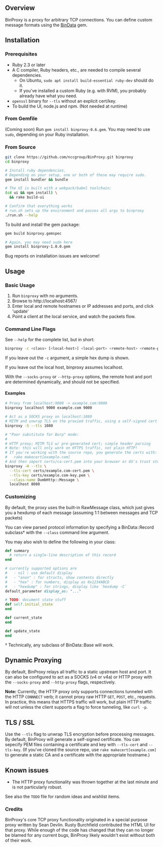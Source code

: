 ## Overview

BinProxy is a proxy for arbitrary TCP connections.  You can define custom message
formats using the [BinData] gem.

[BinData]: https://github.com/dmendel/bindata/wiki

## Installation

### Prerequisites

* Ruby 2.3 or later
* A C compiler, Ruby headers, etc., are needed to compile several
  dependencies.
  * On Ubuntu, `sudo apt install build-essential ruby-dev` should do it.
  * If you've installed a custom Ruby (e.g. with RVM), you probably already
    have what you need.
* `openssl` binary for `--tls` without an explicit cert/key.
* To build the UI, node.js and npm.  (Not needed at runtime)

### From Gemfile

(Coming soon)
Run `gem install binproxy-0.6.gem`.  You may need to use `sudo`, depending on
your Ruby installation.

### From Source

~~~sh
git clone https://github.com/nccgroup/BinProxy.git binproxy
cd binproxy

# Install ruby dependencies.
# Depending on your setup, one or both of these may require sudo.
gem install bundler && bundle

# The UI is built with a webpack/babel toolchain:
(cd ui && npm install) \
  && rake build-ui

# Confirm that everything works
# run.sh sets up the environment and passes all args to binproxy
./run.sh --help
~~~

To build and install the gem package:

~~~sh
gem build binproxy.gemspec

# Again, you may need sudo here
gem install binproxy-1.0.0.gem
~~~

Bug reports on installation issues are welcome!

## Usage

### Basic Usage

1. Run `binproxy` with no arguments.
2. Browse to http://localhost:4567/
3. Enter local and remote hostnames or IP addresses and ports, and click
   'update'
4. Point a client at the local service, and watch the packets flow.

### Command Line Flags

See `--help` for the complete list, but in short:

~~~sh
binproxy -c <class> [<local-host>] <local-port> <remote-host> <remote-port>
~~~

If you leave out the `-c` argument, a simple hex dump is shown.

If you leave out the local host, binproxy assumes localhost.

With the `--socks-proxy` or `--http-proxy` options, the remote host and port
are determined dynamically, and should not be specified.

#### Examples

~~~sh
# Proxy from localhost:9000 -> example.com:9000
binproxy localhost 9000 example.com 9000

# Act as a SOCKS proxy on localhost:1080
# MITM and unwrap TLS on the proxied traffic, using a self-signed cert and key
binproxy -S --tls 1080

# "Poor substitute for Burp" mode:
#
# HTTP proxy; MITM TLS w/ pre-generated cert; simple header parsing
# Note: this will only work on HTTPS traffic, not plain HTTP!
# If you're working with the source repo, you generate the certs with:
#   rake makecert[example.com]
# And then import certs/ca-cert.pem into your browser or OS's trust store.
binproxy -H --tls \
  --tls-cert certs/example.com-cert.pem \
  --tls-key certs/example.com-key.pem \
  --class-name DumbHttp::Message \
  localhost 8080
~~~

### Customizing

By default, the proxy uses the built-in RawMessage class, which just gives
you a hexdump of each message (assuming 1:1 between messages and TCP packets)

You can view parsed protocol information by specifying a BinData::Record
subclass† with the `--class` command line argument.

You may also wish to define the following in your class:

~~~ruby
def summary
  # return a single-line description of this record
end

# currently supported options are
#   - nil : use default display
#   - "anon" : for structs, show contents directly
#   - "hex" : for numbers, display as 0x1234ABCD
#   - "hexdump" : for strings, display like `hexdump -C`
default_parameter display_as: "..."

# TODO: document state stuff
def self.initial_state
end

def current_state
end

def update_state
end
~~~

† Technically, any subclass of BinData::Base will work.

## Dynamic Proxying

By default, BinProxy relays all traffic to a static upstream host and port.
It can also be configured to act as a SOCKS (v4 or v4a) or HTTP proxy with
the `--socks-proxy` and `--http-proxy` flags, respectively.

**Note:** Currently, the HTTP proxy only supports connections tunneled with
the HTTP `CONNNECT` verb; it cannot proxy raw HTTP `GET`, `POST`, etc.,
requests.  In practice, this means that HTTPS traffic will work, but plain
HTTP traffic will not unless the client supports a flag to force tunneling,
like `curl -p`.

## TLS / SSL

Use the `--tls` flag to unwrap TLS encryption before processing messages.  By
default, BinProxy will generate a self-signed certificate.  You can sepecify
PEM files containing a certificate and key with `--tls-cert` and `--tls-key`.
(If you've cloned the source repo, use `rake makecert[example.com]` to
generate a static CA and a certificate with the appropriate hostname.)

## Known issues

- The HTTP proxy functionality was thrown together at the last minute and is
  not particularly robust.

See also the `TODO` file for random ideas and wishlist items.

### Credits

BinProxy's core TCP proxy functionality originated in a special purpose proxy
written by Sean Devlin.  Rusty Burchfield contributed the HTML UI for that
proxy.  While enough of the code has changed that they can no longer be
blamed for any current bugs, BinProxy likely wouldn't exist without both of
their work.
